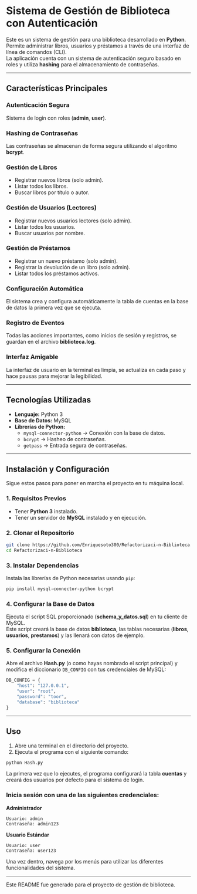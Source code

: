 # Sistema de Gestión de Biblioteca con Autenticación

Este es un sistema de gestión para una biblioteca desarrollado en **Python**. Permite administrar libros, usuarios y préstamos a través de una interfaz de línea de comandos (CLI).  
La aplicación cuenta con un sistema de autenticación seguro basado en roles y utiliza **hashing** para el almacenamiento de contraseñas.

---

## Características Principales

### Autenticación Segura
Sistema de login con roles (**admin**, **user**).

### Hashing de Contraseñas
Las contraseñas se almacenan de forma segura utilizando el algoritmo **bcrypt**.

### Gestión de Libros
- Registrar nuevos libros (solo admin).
- Listar todos los libros.
- Buscar libros por título o autor.

### Gestión de Usuarios (Lectores)
- Registrar nuevos usuarios lectores (solo admin).
- Listar todos los usuarios.
- Buscar usuarios por nombre.

### Gestión de Préstamos
- Registrar un nuevo préstamo (solo admin).
- Registrar la devolución de un libro (solo admin).
- Listar todos los préstamos activos.

### Configuración Automática
El sistema crea y configura automáticamente la tabla de cuentas en la base de datos la primera vez que se ejecuta.

### Registro de Eventos
Todas las acciones importantes, como inicios de sesión y registros, se guardan en el archivo **biblioteca.log**.

### Interfaz Amigable
La interfaz de usuario en la terminal es limpia, se actualiza en cada paso y hace pausas para mejorar la legibilidad.

---

## Tecnologías Utilizadas

- **Lenguaje:** Python 3  
- **Base de Datos:** MySQL  
- **Librerías de Python:**
  - `mysql-connector-python` → Conexión con la base de datos.  
  - `bcrypt` → Hasheo de contraseñas.  
  - `getpass` → Entrada segura de contraseñas.

---

## Instalación y Configuración

Sigue estos pasos para poner en marcha el proyecto en tu máquina local.

### 1. Requisitos Previos
- Tener **Python 3** instalado.  
- Tener un servidor de **MySQL** instalado y en ejecución.

### 2. Clonar el Repositorio
```bash
git clone https://github.com/Enriquesoto300/Refactorizaci-n-Biblioteca.git
cd Refactorizaci-n-Biblioteca
```

### 3. Instalar Dependencias
Instala las librerías de Python necesarias usando `pip`:

```bash
pip install mysql-connector-python bcrypt
```

### 4. Configurar la Base de Datos
Ejecuta el script SQL proporcionado (**schema_y_datos.sql**) en tu cliente de MySQL.  
Este script creará la base de datos **biblioteca**, las tablas necesarias (**libros**, **usuarios**, **prestamos**) y las llenará con datos de ejemplo.

### 5. Configurar la Conexión
Abre el archivo **Hash.py** (o como hayas nombrado el script principal) y modifica el diccionario `DB_CONFIG` con tus credenciales de MySQL:

```python
DB_CONFIG = {
    "host": "127.0.0.1",
    "user": "root",
    "password": "toor",
    "database": "biblioteca"
}
```

---

## Uso

1. Abre una terminal en el directorio del proyecto.  
2. Ejecuta el programa con el siguiente comando:

```bash
python Hash.py
```

La primera vez que lo ejecutes, el programa configurará la tabla **cuentas** y creará dos usuarios por defecto para el sistema de login.

### Inicia sesión con una de las siguientes credenciales:

**Administrador**
```
Usuario: admin
Contraseña: admin123
```

**Usuario Estándar**
```
Usuario: user
Contraseña: user123
```

Una vez dentro, navega por los menús para utilizar las diferentes funcionalidades del sistema.

---

Este README fue generado para el proyecto de gestión de biblioteca.
